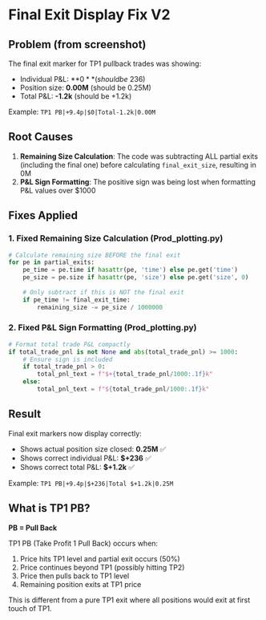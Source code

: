 # Final Exit Display Fix V2

## Problem (from screenshot)

The final exit marker for TP1 pullback trades was showing:
- Individual P&L: **$0** (should be ~$236)
- Position size: **0.00M** (should be 0.25M)
- Total P&L: **-1.2k** (should be +1.2k)

Example: `TP1 PB|+9.4p|$0|Total-1.2k|0.00M`

## Root Causes

1. **Remaining Size Calculation**: The code was subtracting ALL partial exits (including the final one) before calculating `final_exit_size`, resulting in 0M
2. **P&L Sign Formatting**: The positive sign was being lost when formatting P&L values over $1000

## Fixes Applied

### 1. Fixed Remaining Size Calculation (Prod_plotting.py)

```python
# Calculate remaining size BEFORE the final exit
for pe in partial_exits:
    pe_time = pe.time if hasattr(pe, 'time') else pe.get('time')
    pe_size = pe.size if hasattr(pe, 'size') else pe.get('size', 0)
    
    # Only subtract if this is NOT the final exit
    if pe_time != final_exit_time:
        remaining_size -= pe_size / 1000000
```

### 2. Fixed P&L Sign Formatting (Prod_plotting.py)

```python
# Format total trade P&L compactly  
if total_trade_pnl is not None and abs(total_trade_pnl) >= 1000:
    # Ensure sign is included
    if total_trade_pnl > 0:
        total_pnl_text = f"$+{total_trade_pnl/1000:.1f}k"
    else:
        total_pnl_text = f"${total_trade_pnl/1000:.1f}k"
```

## Result

Final exit markers now display correctly:
- Shows actual position size closed: **0.25M** ✅
- Shows correct individual P&L: **$+236** ✅
- Shows correct total P&L: **$+1.2k** ✅

Example: `TP1 PB|+9.4p|$+236|Total $+1.2k|0.25M`

## What is TP1 PB?

**PB = Pull Back**

TP1 PB (Take Profit 1 Pull Back) occurs when:
1. Price hits TP1 level and partial exit occurs (50%)
2. Price continues beyond TP1 (possibly hitting TP2)
3. Price then pulls back to TP1 level
4. Remaining position exits at TP1 price

This is different from a pure TP1 exit where all positions would exit at first touch of TP1.